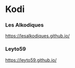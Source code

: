 # Kodi 

### Les Alkodiques
https://lesalkodiques.github.io/

### Leyto59
https://leyto59.github.io/
